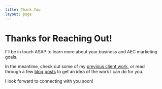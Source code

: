 ```yaml
---
title: Thank You
layout: page
---
```


<!-- Thank You Page -->
# Thanks for Reaching Out!

I'll be in touch ASAP to learn more about your business and AEC marketing goals.

In the meantime, check out some of my [previous client work](/projects), or read through a few [blog posts](/blog) to get an idea of the work I can do for you.

I look forward to connecting with you soon!
